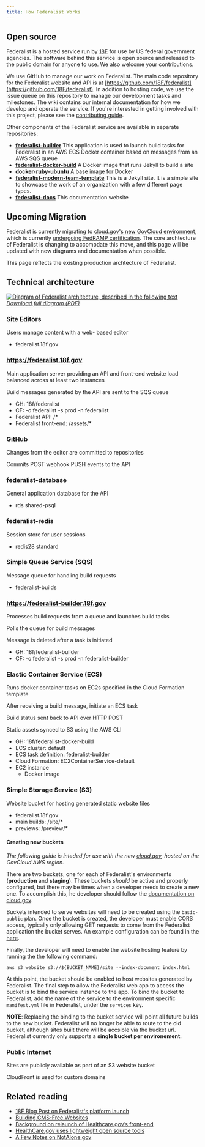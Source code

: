```yaml
---
title: How Federalist Works
---
```


## Open source

Federalist is a hosted service run by [18F](https://18f.gsa.gov/) for use by US federal government agencies. The software behind this service is open source and released to the public domain for anyone to use. We also welcome your contributions.

We use GitHub to manage our work on Federalist. The main code repository for the Federalist website and API is at [https://github.com/18F/federalist](https://github.com/18F/federalist). In addition to hosting code, we use the issue queue on this repository to manage our development tasks and milestones. The wiki contains our internal documentation for how we develop and operate the service. If you're interested in getting involved with this project, please see the [contributing guide](https://github.com/18F/federalist/blob/master/CONTRIBUTING.md).

Other components of the Federalist service are available in separate repositories:

- **[federalist-builder](https://github.com/18F/federalist-builder)** This application is used to launch build tasks for Federalist in an AWS ECS Docker container based on messages from an AWS SQS queue
- **[federalist-docker-build](https://github.com/18F/federalist-docker-build)** A Docker image that runs Jekyll to build a site
- **[docker-ruby-ubuntu](https://github.com/18F/docker-ruby-ubuntu)** A base image for Docker
- **[federalist-modern-team-template](https://github.com/18F/federalist-modern-team-template)** This is a Jekyll site. It is a simple site to showcase the work of an organization with a few different page types.
- **[federalist-docs](https://github.com/18F/federalist-docs)** This documentation website

## Upcoming Migration

Federalist is currently migrating to [cloud.gov's new GovCloud environment](https://landing.apps.cloud.gov/docs/apps/govcloud/), which is currently [undergoing FedRAMP certification](https://marketplace.fedramp.gov/index.html#/product/18f-cloudgov). The core archtecture of Federalist is changing to accomodate this move, and this page will be updated with new diagrams and documentation when possible.

This page reflects the existing production archtecture of Federalist.

## Technical architecture

[![Diagram of Federalist architecture, described in the following text]({{site.baseurl}}/uploads/federalist-architecture-small.png)]({{site.baseurl}}/uploads/federalist-system-architecture.pdf)
*[Download full diagram (PDF)]({{site.baseurl}}/uploads/federalist-system-architecture.pdf)*

### Site Editors

Users manage content with a web- based editor

- federalist.18f.gov


### https://federalist.18f.gov

Main application server providing an API and front-end website load balanced across at least two instances

Build messages generated by the API are sent to the SQS queue

- GH: 18f/federalist
- CF: -o federalist -s prod -n federalist
- Federalist API: /*
- Federalist front-end: /assets/*


###  GitHub

Changes from the editor are committed to repositories

Commits POST webhook PUSH events to the API

### federalist-database

General application database for the API

- rds shared-psql


### federalist-redis

Session store for user sessions

- redis28 standard


### Simple Queue Service (SQS)

Message queue for handling build requests

- federalist-builds


### https://federalist-builder.18f.gov

Processes build requests from a queue and launches build tasks

Polls the queue for build messages

Message is deleted after a task is initiated

- GH: 18f/federalist-builder
- CF: -o federalist -s prod -n federalist-builder


### Elastic Container Service (ECS)

Runs docker container tasks on EC2s specified in the Cloud Formation template

After receiving a build message, initiate an ECS task

Build status sent back to API over HTTP POST

Static assets synced to S3 using the AWS CLI

- GH: 18f/federalist-docker-build
- ECS cluster: default
- ECS task definition: federalist-builder
- Cloud Formation: EC2ContainerService-default
- EC2 instance
  - Docker image


### Simple Storage Service (S3)

Website bucket for hosting generated static website files

- federalist.18f.gov
- main builds: /site/*
- previews: /preview/*

#### Creating new buckets
*The following guide is inteded for use with the new [cloud.gov](https://cloud.gov), hosted on the GovCloud AWS region.*

There are two buckets, one for each of Federalist's environments (**production** and **staging**).
These buckets *should* be active and properly configured, but there may be times when a developer needs to create a new one. To accomplish this, he developer should follow the [documentation on cloud.gov](https://cloud.gov/docs/apps/s3/#add-s3-to-an-application).


Buckets intended to serve websites will need to be created using the `basic-public` plan. Once the bucket is created, the developer must enable CORS access, typically only allowing GET requests to come from the Federalist application the bucket serves.
An example configuration can be found in the [here](https://cloud.gov/docs/apps/s3/#allowing-access-from-other-applications).

Finally, the developer will need to enable the website hosting feature by running the the following command:

`aws s3 website s3://${BUCKET_NAME}/site --index-document index.html`

At this point, the bucket should be enabled to host websites generated by Federalist. The final step to allow the Federalist web app to access the bucket is to bind the service instance to the app. To bind the bucket to Federalist, add the name of the service to the environment specific `manifest.yml` file in Federalist, under the `services` key.

**NOTE**: Replacing the binding to the bucket service will point all future builds to the new bucket. Federalist will no longer be able to route to the old bucket, although sites built there will be accsible via the bucket url. Federalist currently only supports a **single bucket per environement**.

### Public Internet

Sites are publicly available as part of an S3 website bucket

CloudFront is used for custom domains


## Related reading

- [18F Blog Post on Federalist's platform launch](https://18f.gsa.gov/2015/09/15/federalist-platform-launch/)
- [Building CMS-Free Websites](https://developmentseed.org/blog/2012/07/27/build-cms-free-websites/)
- [Background on relaunch of Healthcare.gov’s front-end](http://www.theatlantic.com/technology/archive/2013/06/healthcaregov-code-developed-by-the-people-and-for-the-people-released-back-to-the-people/277295/)
- [HealthCare.gov uses lightweight open source tools](https://www.digitalgov.gov/2013/05/07/the-new-healthcare-gov-uses-a-lightweight-open-source-tool/)
- [A Few Notes on NotAlone.gov](https://18f.gsa.gov/2014/05/09/a-few-notes-on-notalone-gov/)
